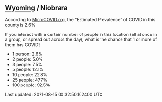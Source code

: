 
## [Wyoming](/united-states/wyoming) / Niobrara

According to [MicroCOVID.org](http://microcovid.org),
the "Estimated Prevalence" of COVID in this county is 2.6%

If you interact with a certain number of people in this location
(all at once in a group, or spread out across the day), what is the chance that
1 or more of them has COVID?

- 1 person: 2.6%
- 2 people: 5.0%
- 3 people: 7.5%
- 5 people: 12.1%
- 10 people: 22.8%
- 25 people: 47.7%
- 100 people: 92.5%

Last updated: 2021-08-15 00:32:50.102400 UTC
